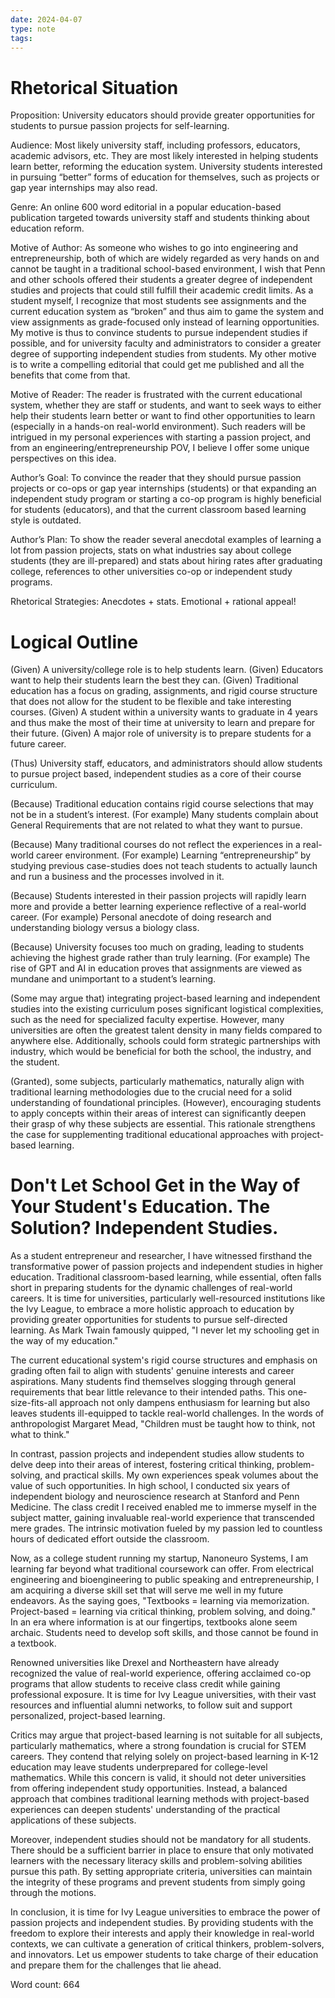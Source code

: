 ```yaml
---
date: 2024-04-07
type: note
tags: 
---
```


# Rhetorical Situation
Proposition: University educators should provide greater opportunities for students to pursue passion projects for self-learning.

Audience: Most likely university staff, including professors, educators, academic advisors, etc. They are most likely interested in helping students learn better, reforming the education system. University students interested in pursuing “better” forms of education for themselves, such as projects or gap year internships may also read.

Genre: An online 600 word editorial in a popular education-based publication targeted towards university staff and students thinking about education reform.

Motive of Author: As someone who wishes to go into engineering and entrepreneurship, both of which are widely regarded as very hands on and cannot be taught in a traditional school-based environment, I wish that Penn and other schools offered their students a greater degree of independent studies and projects that could still fulfill their academic credit limits. As a student myself, I recognize that most students see assignments and the current education system as “broken” and thus aim to game the system and view assignments as grade-focused only instead of learning opportunities. My motive is thus to convince students to pursue independent studies if possible, and for university faculty and administrators to consider a greater degree of supporting independent studies from students. My other motive is to write a compelling editorial that could get me published and all the benefits that come from that.

Motive of Reader: The reader is frustrated with the current educational system, whether they are staff or students, and want to seek ways to either help their students learn better or want to find other opportunities to learn (especially in a hands-on real-world environment). Such readers will be intrigued in my personal experiences with starting a passion project, and from an engineering/entrepreneurship POV, I believe I offer some unique perspectives on this idea.

Author’s Goal: To convince the reader that they should pursue passion projects or co-ops or gap year internships (students) or that expanding an independent study program or starting a co-op program is highly beneficial for students (educators), and that the current classroom based learning style is outdated.

Author’s Plan: To show the reader several anecdotal examples of learning a lot from passion projects, stats on what industries say about college students (they are ill-prepared) and stats about hiring rates after graduating college, references to other universities co-op or independent study programs.

Rhetorical Strategies: Anecdotes + stats. Emotional + rational appeal!

# Logical Outline
(Given) A university/college role is to help students learn.
(Given) Educators want to help their students learn the best they can.
(Given) Traditional education has a focus on grading, assignments, and rigid course structure that does not allow for the student to be flexible and take interesting courses.
(Given) A student within a university wants to graduate in 4 years and thus make the most of their time at university to learn and prepare for their future.
(Given) A major role of university is to prepare students for a future career.

(Thus) University staff, educators, and administrators should allow students to pursue project based, independent studies as a core of their course curriculum.

(Because) Traditional education contains rigid course selections that may not be in a student’s interest.
(For example) Many students complain about General Requirements that are not related to what they want to pursue.

(Because) Many traditional courses do not reflect the experiences in a real-world career environment.
(For example) Learning “entrepreneurship” by studying previous case-studies does not teach students to actually launch and run a business and the processes involved in it.

(Because) Students interested in their passion projects will rapidly learn more and provide a better learning experience reflective of a real-world career.
(For example) Personal anecdote of doing research and understanding biology versus a biology class.

(Because) University focuses too much on grading, leading to students achieving the highest grade rather than truly learning.
(For example) The rise of GPT and AI in education proves that assignments are viewed as mundane and unimportant to a student’s learning.

(Some may argue that) integrating project-based learning and independent studies into the existing curriculum poses significant logistical complexities, such as the need for specialized faculty expertise. However, many universities are often the greatest talent density in many fields compared to anywhere else. Additionally, schools could form strategic partnerships with industry, which would be beneficial for both the school, the industry, and the student.

(Granted), some subjects, particularly mathematics, naturally align with traditional learning methodologies due to the crucial need for a solid understanding of foundational principles. (However), encouraging students to apply concepts within their areas of interest can significantly deepen their grasp of why these subjects are essential. This rationale strengthens the case for supplementing traditional educational approaches with project-based learning.

# Don't Let School Get in the Way of Your Student's Education. The Solution? Independent Studies.

As a student entrepreneur and researcher, I have witnessed firsthand the transformative power of passion projects and independent studies in higher education. Traditional classroom-based learning, while essential, often falls short in preparing students for the dynamic challenges of real-world careers. It is time for universities, particularly well-resourced institutions like the Ivy League, to embrace a more holistic approach to education by providing greater opportunities for students to pursue self-directed learning. As Mark Twain famously quipped, "I never let my schooling get in the way of my education."

The current educational system's rigid course structures and emphasis on grading often fail to align with students' genuine interests and career aspirations. Many students find themselves slogging through general requirements that bear little relevance to their intended paths. This one-size-fits-all approach not only dampens enthusiasm for learning but also leaves students ill-equipped to tackle real-world challenges. In the words of anthropologist Margaret Mead, "Children must be taught how to think, not what to think."

In contrast, passion projects and independent studies allow students to delve deep into their areas of interest, fostering critical thinking, problem-solving, and practical skills. My own experiences speak volumes about the value of such opportunities. In high school, I conducted six years of independent biology and neuroscience research at Stanford and Penn Medicine. The class credit I received enabled me to immerse myself in the subject matter, gaining invaluable real-world experience that transcended mere grades. The intrinsic motivation fueled by my passion led to countless hours of dedicated effort outside the classroom.

Now, as a college student running my startup, Nanoneuro Systems, I am learning far beyond what traditional coursework can offer. From electrical engineering and bioengineering to public speaking and entrepreneurship, I am acquiring a diverse skill set that will serve me well in my future endeavors. As the saying goes, "Textbooks = learning via memorization. Project-based = learning via critical thinking, problem solving, and doing." In an era where information is at our fingertips, textbooks alone seem archaic. Students need to develop soft skills, and those cannot be found in a textbook.

Renowned universities like Drexel and Northeastern have already recognized the value of real-world experience, offering acclaimed co-op programs that allow students to receive class credit while gaining professional exposure. It is time for Ivy League universities, with their vast resources and influential alumni networks, to follow suit and support personalized, project-based learning.

Critics may argue that project-based learning is not suitable for all subjects, particularly mathematics, where a strong foundation is crucial for STEM careers. They contend that relying solely on project-based learning in K-12 education may leave students underprepared for college-level mathematics. While this concern is valid, it should not deter universities from offering independent study opportunities. Instead, a balanced approach that combines traditional learning methods with project-based experiences can deepen students' understanding of the practical applications of these subjects.

Moreover, independent studies should not be mandatory for all students. There should be a sufficient barrier in place to ensure that only motivated learners with the necessary literacy skills and problem-solving abilities pursue this path. By setting appropriate criteria, universities can maintain the integrity of these programs and prevent students from simply going through the motions.

In conclusion, it is time for Ivy League universities to embrace the power of passion projects and independent studies. By providing students with the freedom to explore their interests and apply their knowledge in real-world contexts, we can cultivate a generation of critical thinkers, problem-solvers, and innovators. Let us empower students to take charge of their education and prepare them for the challenges that lie ahead.

Word count: 664